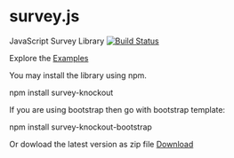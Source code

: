 # survey.js
JavaScript Survey Library
[![Build Status](https://api.shippable.com/projects/55ded2031895ca4474102b6d/badge)](https://app.shippable.com/projects/55ded2031895ca4474102b6d)

Explore the [Examples](http://andrewtelnov.github.io/surveyjs/)

You may install the library using npm.

npm install survey-knockout

If you are using bootstrap then go with bootstrap template:

npm install survey-knockout-bootstrap 

Or dowload the latest version as zip file [Download](http://surveyjs.org/downloads/surveyjs.zip)
